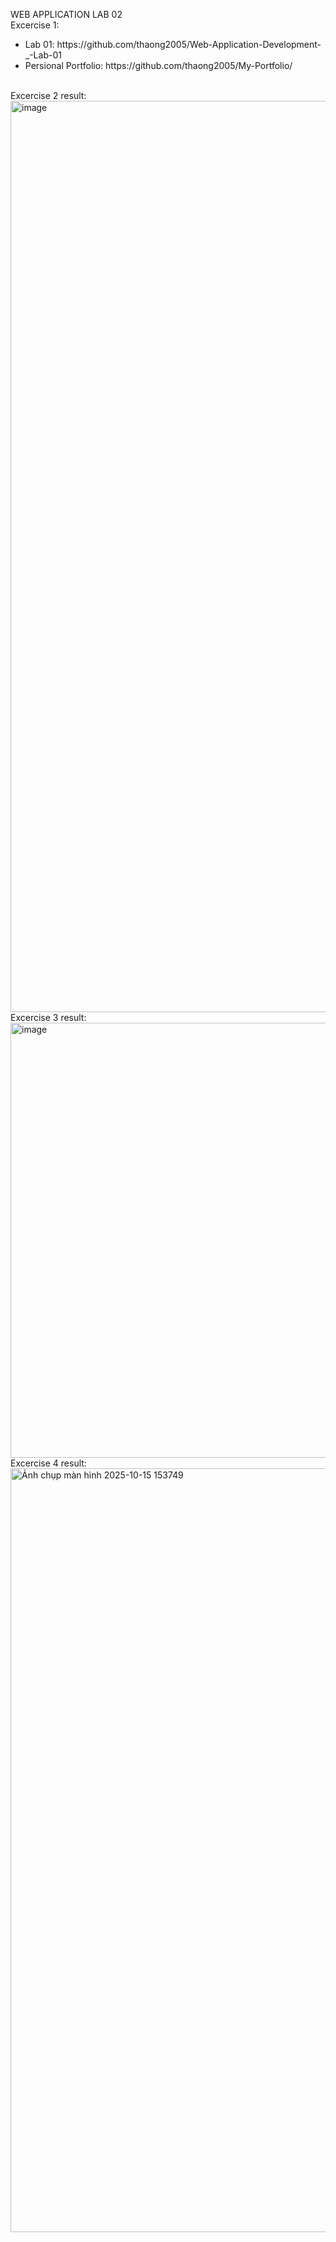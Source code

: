 WEB APPLICATION LAB 02
<br>
Excercise 1:

<ul>
  <li>Lab 01: https://github.com/thaong2005/Web-Application-Development-_-Lab-01
  <li>Persional Portfolio: https://github.com/thaong2005/My-Portfolio/
</ul>

<br>
Excercise 2 result:
<img width="912" height="1458" alt="image" src="https://github.com/user-attachments/assets/5daf0c70-817c-4ee4-823e-b0563d240940" />
<br>
Excercise 3 result:
<img width="1514" height="696" alt="image" src="https://github.com/user-attachments/assets/e6133973-7278-47ff-a6b1-ea56b5da555e" />

<br>
Excercise 4 result:
<img width="3063" height="1222" alt="Ảnh chụp màn hình 2025-10-15 153749" src="https://github.com/user-attachments/assets/76a96136-b245-4570-a55e-dc0a96b6f863" />
